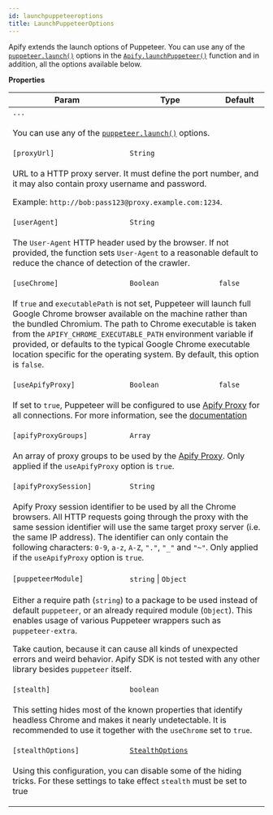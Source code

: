 ```yaml
---
id: launchpuppeteeroptions
title: LaunchPuppeteerOptions
---
```


<a name="LaunchPuppeteerOptions"></a>

Apify extends the launch options of Puppeteer. You can use any of the
<a href="https://pptr.dev/#?product=Puppeteer&show=api-puppeteerlaunchoptions" target="_blank"><code>puppeteer.launch()</code></a> options in the
[`Apify.launchPuppeteer()`](../api/apify#module_Apify.launchPuppeteer) function and in addition, all the options available below.

**Properties**

<table>
<thead>
<tr>
<th>Param</th><th>Type</th><th>Default</th>
</tr>
</thead>
<tbody>
<tr>
<td><code>...</code></td><td></td><td></td>
</tr>
<tr>
<td colspan="3"><p>You can use any of the
  <a href="https://pptr.dev/#?product=Puppeteer&show=api-puppeteerlaunchoptions" target="_blank"><code>puppeteer.launch()</code></a>
  options.</p>
</td></tr><tr>
<td><code>[proxyUrl]</code></td><td><code>String</code></td><td></td>
</tr>
<tr>
<td colspan="3"><p>URL to a HTTP proxy server. It must define the port number,
  and it may also contain proxy username and password.</p>
<p>  Example: <code>http://bob:pass123@proxy.example.com:1234</code>.</p>
</td></tr><tr>
<td><code>[userAgent]</code></td><td><code>String</code></td><td></td>
</tr>
<tr>
<td colspan="3"><p>The <code>User-Agent</code> HTTP header used by the browser.
  If not provided, the function sets <code>User-Agent</code> to a reasonable default
  to reduce the chance of detection of the crawler.</p>
</td></tr><tr>
<td><code>[useChrome]</code></td><td><code>Boolean</code></td><td><code>false</code></td>
</tr>
<tr>
<td colspan="3"><p>If <code>true</code> and <code>executablePath</code> is not set,
  Puppeteer will launch full Google Chrome browser available on the machine
  rather than the bundled Chromium. The path to Chrome executable
  is taken from the <code>APIFY_CHROME_EXECUTABLE_PATH</code> environment variable if provided,
  or defaults to the typical Google Chrome executable location specific for the operating system.
  By default, this option is <code>false</code>.</p>
</td></tr><tr>
<td><code>[useApifyProxy]</code></td><td><code>Boolean</code></td><td><code>false</code></td>
</tr>
<tr>
<td colspan="3"><p>If set to <code>true</code>, Puppeteer will be configured to use
  <a href="https://my.apify.com/proxy" target="_blank">Apify Proxy</a> for all connections.
  For more information, see the <a href="https://docs.apify.com/proxy" target="_blank">documentation</a></p>
</td></tr><tr>
<td><code>[apifyProxyGroups]</code></td><td><code>Array<String></code></td><td></td>
</tr>
<tr>
<td colspan="3"><p>An array of proxy groups to be used
  by the <a href="https://docs.apify.com/proxy" target="_blank">Apify Proxy</a>.
  Only applied if the <code>useApifyProxy</code> option is <code>true</code>.</p>
</td></tr><tr>
<td><code>[apifyProxySession]</code></td><td><code>String</code></td><td></td>
</tr>
<tr>
<td colspan="3"><p>Apify Proxy session identifier to be used by all the Chrome browsers.
  All HTTP requests going through the proxy with the same session identifier
  will use the same target proxy server (i.e. the same IP address).
  The identifier can only contain the following characters: <code>0-9</code>, <code>a-z</code>, <code>A-Z</code>, <code>&quot;.&quot;</code>, <code>&quot;_&quot;</code> and <code>&quot;~&quot;</code>.
  Only applied if the <code>useApifyProxy</code> option is <code>true</code>.</p>
</td></tr><tr>
<td><code>[puppeteerModule]</code></td><td><code>string</code> | <code>Object</code></td><td></td>
</tr>
<tr>
<td colspan="3"><p>Either a require path (<code>string</code>) to a package to be used instead of default <code>puppeteer</code>,
  or an already required module (<code>Object</code>). This enables usage of various Puppeteer
  wrappers such as <code>puppeteer-extra</code>.</p>
<p>  Take caution, because it can cause all kinds of unexpected errors and weird behavior.
  Apify SDK is not tested with any other library besides <code>puppeteer</code> itself.</p>
</td></tr><tr>
<td><code>[stealth]</code></td><td><code>boolean</code></td><td></td>
</tr>
<tr>
<td colspan="3"><p>This setting hides most of the known properties that identify headless Chrome and makes it nearly undetectable.
  It is recommended to use it together with the <code>useChrome</code> set to <code>true</code>.</p>
</td></tr><tr>
<td><code>[stealthOptions]</code></td><td><code><a href="../typedefs/stealthoptions">StealthOptions</a></code></td><td></td>
</tr>
<tr>
<td colspan="3"><p>Using this configuration, you can disable some of the hiding tricks.
  For these settings to take effect <code>stealth</code> must be set to true</p>
</td></tr></tbody>
</table>
